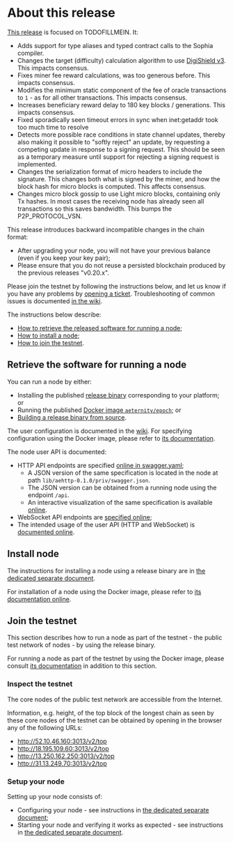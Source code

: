 # About this release

[This release][this-release] is focused on TODOFILLMEIN.
It:
* Adds support for type aliases and typed contract calls to the Sophia compiler.
* Changes the target (difficulty) calculation algorithm to use [DigiShield v3][digishield_v3]. This impacts consensus.
* Fixes miner fee reward calculations, was too generous before. This impacts consensus.
* Modifies the minimum static component of the fee of oracle transactions to `1` - as for all other transactions. This impacts consensus.
* Increases beneficiary reward delay to 180 key blocks / generations. This impacts consensus.
* Fixed sporadically seen timeout errors in sync when inet:getaddr took too much time to resolve
* Detects more possible race conditions in state channel updates, thereby also making it possible to "softly reject" an update, by requesting a competing update in response to a signing request. This should be seen as a temporary measure until support for rejecting a signing request is implemented.
* Changes the serialization format of micro headers to include the signature. This changes both what is signed by the miner, and how the block hash for micro blocks is computed. This affects consensus.
* Changes micro block gossip to use Light micro blocks, containing only Tx hashes. In most cases the receiving node
  has already seen all transactions so this saves bandwidth. This bumps the P2P_PROTOCOL_VSN.

[this-release]: https://github.com/aeternity/epoch/releases/tag/v0.21.0
[digishield_v3]: https://github.com/zawy12/difficulty-algorithms/issues/9

This release introduces backward incompatible changes in the chain format:
* After upgrading your node, you will not have your previous balance (even if you keep your key pair);
* Please ensure that you do not reuse a persisted blockchain produced by the previous releases "v0.20.x".

Please join the testnet by following the instructions below, and let us know if you have any problems by [opening a ticket](https://github.com/aeternity/epoch/issues).
Troubleshooting of common issues is documented [in the wiki](https://github.com/aeternity/epoch/wiki/Troubleshooting).

The instructions below describe:
* [How to retrieve the released software for running a node](#retrieve-the-software-for-running-a-node);
* [How to install a node](#install-node);
* [How to join the testnet](#join-the-testnet).

## Retrieve the software for running a node

You can run a node by either:
* Installing the published [release binary][this-release] corresponding to your platform; or
* Running the published [Docker image `aeternity/epoch`][docker]; or
* [Building a release binary from source][build].

[docker]: https://github.com/aeternity/epoch/blob/v0.21.0/docs/docker.md
[build]: https://github.com/aeternity/epoch/blob/v0.21.0/docs/build.md

The user configuration is documented in the [wiki](https://github.com/aeternity/epoch/wiki/User-provided-configuration).
For specifying configuration using the Docker image, please refer to [its documentation][docker].

The node user API is documented:
* HTTP API endpoints are specified [online in swagger.yaml][swagger-yaml];
  * A JSON version of the same specification is located in the node at path `lib/aehttp-0.1.0/priv/swagger.json`.
  * The JSON version can be obtained from a running node using the endpoint `/api`.
  * An interactive visualization of the same specification is available [online][swagger-ui].
* WebSocket API endpoints are [specified online][api-doc];
* The intended usage of the user API (HTTP and WebSocket) is [documented online][api-doc].

[swagger-yaml]: https://github.com/aeternity/epoch/blob/v0.21.0/config/swagger.yaml
[swagger-ui]: https://aeternity.github.io/epoch-api-docs/?config=https://raw.githubusercontent.com/aeternity/epoch/v0.21.0/apps/aehttp/priv/swagger.json
[api-doc]: https://github.com/aeternity/protocol/blob/epoch-v0.21.0/epoch/api/README.md

## Install node

The instructions for installing a node using a release binary are in [the dedicated separate document](../../docs/installation.md).

For installation of a node using the Docker image, please refer to [its documentation online][docker].

## Join the testnet

This section describes how to run a node as part of the testnet - the public test network of nodes - by using the release binary.

For running a node as part of the testnet by using the Docker image, please consult [its documentation][docker] in addition to this section.

### Inspect the testnet

The core nodes of the public test network are accessible from the Internet.

Information, e.g. height, of the top block of the longest chain as seen by these core nodes of the testnet can be obtained by opening in the browser any of the following URLs:
* http://52.10.46.160:3013/v2/top
* http://18.195.109.60:3013/v2/top
* http://13.250.162.250:3013/v2/top
* http://31.13.249.70:3013/v2/top

### Setup your node

Setting up your node consists of:
* Configuring your node - see instructions in [the dedicated separate document](../../docs/configuration.md);
* Starting your node and verifying it works as expected - see instructions in [the dedicated separate document](../../docs/operation.md).
